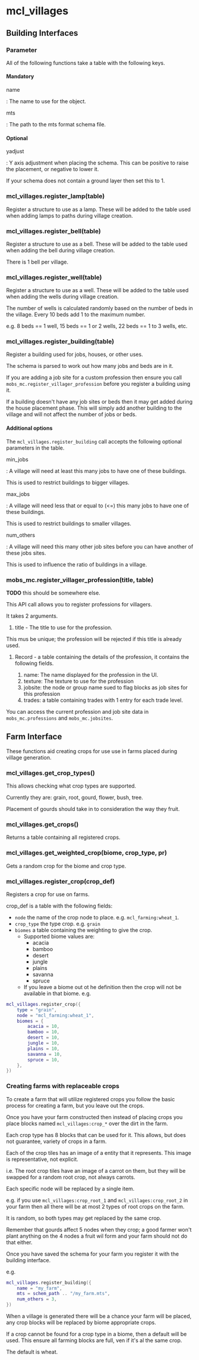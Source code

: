 # mcl_villages

## Building Interfaces

### Parameter

All of the following functions take a table with the following keys.

#### Mandatory

name

: The name to use for the object.

mts

: The path to the mts format schema file.

#### Optional

yadjust

: Y axis adjustment when placing the schema. This can be positive to raise the
placement, or negative to lower it.

If your schema does not contain a ground layer then set this to 1.

### mcl_villages.register_lamp(table)

Register a structure to use as a lamp. These will be added to the table used when
adding lamps to paths during village creation.

### mcl_villages.register_bell(table)

Register a structure to use as a bell. These will be added to the table used when
adding the bell during village creation.

There is 1 bell per village.

### mcl_villages.register_well(table)

Register a structure to use as a well. These will be added to the table used when
adding the wells during village creation.

The number of wells is calculated randomly based on the number of beds in the
village. Every 10 beds add 1 to the maximum number.

e.g. 8 beds == 1 well, 15 beds == 1 or 2 wells, 22 beds == 1 to 3 wells, etc.

### mcl_villages.register_building(table)

Register a building used for jobs, houses, or other uses.

The schema is parsed to work out how many jobs and beds are in it.

If you are adding a job site for a custom profession then ensure you call
```mobs_mc.register_villager_profession``` before you register a building using it.

If a building doesn't have any job sites or beds then it may get added during
the house placement phase. This will simply add another building to
the village and will not affect the number of jobs or beds.

#### Additional options

The ```mcl_villages.register_building``` call accepts the following optional
parameters in the table.

min_jobs

: A village will need at least this many jobs to have one of these buildings.

  This is used to restrict buildings to bigger villages.

max_jobs

: A village will need less that or equal to (<=) this many jobs to have one of
these buildings.

  This is used to restrict buildings to smaller villages.

num_others

: A village will need this many other job sites before you can have another of
these jobs sites.

  This is used to influence the ratio of buildings in a village.

### mobs_mc.register_villager_profession(title, table)

**TODO** this should be somewhere else.

This API call allows you to register professions for villagers.

It takes 2 arguments.

1. title - The title to use for the profession.

  This mus be unique; the profession will be rejected if this title is already
  used.

1. Record - a table containing the details of the profession, it contains the
   following fields.

	1. name: The name displayed for the profession in the UI.
	1. texture: The texture to use for the profession
	1. jobsite: the node or group name sued to flag blocks as job sites for this
       profession
	1. trades: a table containing trades with 1 entry for each trade level.

You can access the current profession and job site data in
```mobs_mc.professions``` and ```mobs_mc.jobsites```.

## Farm Interface

These functions aid creating crops for use use in farms placed during village
generation.

### mcl_villages.get_crop_types()

This allows checking what crop types are supported.

Currently they are: grain, root, gourd, flower, bush, tree.

Placement of gourds should take in to consideration the way they fruit.

### mcl_villages.get_crops()

Returns a table containing all registered crops.

### mcl_villages.get_weighted_crop(biome, crop_type, pr)

Gets a random crop for the biome and crop type.

### mcl_villages.register_crop(crop_def)

Registers a crop for use on farms.

crop_def is a table with the following fields:

* `node` the name of the crop node to place. e.g. `mcl_farming:wheat_1`.
* `crop_type` the type crop. e.g. `grain`
* `biomes` a table containing the weighting to give the crop.
  * Supported biome values are:
    * acacia
    * bamboo
    * desert
    * jungle
    * plains
    * savanna
    * spruce
  * If you leave a biome out ot he definition then the crop will not be available in that biome.
e.g.

```lua
mcl_villages.register_crop({
	type = "grain",
	node = "mcl_farming:wheat_1",
	biomes = {
		acacia = 10,
		bamboo = 10,
		desert = 10,
		jungle = 10,
		plains = 10,
		savanna = 10,
		spruce = 10,
	},
})
```

### Creating farms with replaceable crops

To create a farm that will utilize registered crops you follow the basic process
for creating a farm, but you leave out the crops.

Once you have your farm constructed then instead of placing crops you place blocks named `mcl_villages:crop_*` over the dirt in the farm.

Each crop type has 8 blocks that can be used for it. This allows, but does not
guarantee, variety of crops in a farm.

Each of the crop tiles has an image of a entity that it represents. This image
is representative, not explicit.

i.e. The root crop tiles have an image of a carrot on them, but they will be
swapped for a random root crop, not always carrots.

Each specific node will be replaced by a single item.

e.g. if you use `mcl_villages:crop_root_1` and `mcl_villages:crop_root_2` in your farm then all there will be at most 2 types of root crops on the farm.

It is random, so both types may get replaced by the same crop.

Remember that gourds affect 5 nodes when they crop; a good farmer won't plant
anything on the 4 nodes a fruit wil form and your farm should not do that
either.

Once you have saved the schema for your farm you register it with the building interface.

e.g.

```lua
mcl_villages.register_building({
	name = "my_farm",
	mts = schem_path .. "/my_farm.mts",
	num_others = 3,
})
```

When a village is generated there will be a chance your farm will be placed, any
crop blocks will be replaced by biome appropriate crops.

If a crop cannot be found for a crop type in a biome, then a default will be
used. This ensure all farming blocks are full, ven if it's al the same crop.

The default is wheat.
